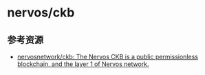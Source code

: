 # nervos/ckb

<!--ts-->


<!-- Created by https://github.com/ekalinin/github-markdown-toc -->
<!-- Added by: runner, at: Fri Jun 17 16:06:21 UTC 2022 -->

<!--te-->

## 参考资源

- [nervosnetwork/ckb: The Nervos CKB is a public permissionless blockchain, and the layer 1 of Nervos network.](https://github.com/nervosnetwork/ckb)